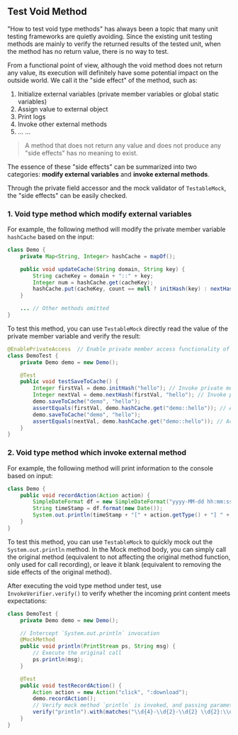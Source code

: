 Test Void Method
---

"How to test void type methods" has always been a topic that many unit testing frameworks are quietly avoiding. Since the existing unit testing methods are mainly to verify the returned results of the tested unit, when the method has no return value, there is no way to test.

From a functional point of view, although the void method does not return any value, its execution will definitely have some potential impact on the outside world. We call it the "side effect" of the method, such as:

1. Initialize external variables (private member variables or global static variables)
2. Assign value to external object
3. Print logs
4. Invoke other external methods
5. ... ...

> A method that does not return any value and does not produce any "side effects" has no meaning to exist.

The essence of these "side effects" can be summarized into two categories: **modify external variables** and **invoke external methods**.

Through the private field accessor and the mock validator of `TestableMock`, the "side effects" can be easily checked.

### 1. Void type method which modify external variables

For example, the following method will modify the private member variable `hashCache` based on the input:

```java
class Demo {
    private Map<String, Integer> hashCache = mapOf();

    public void updateCache(String domain, String key) {
        String cacheKey = domain + "::" + key;
        Integer num = hashCache.get(cacheKey);
        hashCache.put(cacheKey, count == null ? initHash(key) : nextHash(num, key));
    }

    ... // Other methods omitted
}
```

To test this method, you can use `TestableMock` directly read the value of the private member variable and verify the result:

```java
@EnablePrivateAccess  // Enable private member access functionality of TestableMock
class DemoTest {
    private Demo demo = new Demo();

    @Test
    public void testSaveToCache() {
        Integer firstVal = demo.initHash("hello"); // Invoke private method
        Integer nextVal = demo.nextHash(firstVal, "hello"); // Invoke private method
        demo.saveToCache("demo", "hello");
        assertEquals(firstVal, demo.hashCache.get("demo::hello")); // Access private variable
        demo.saveToCache("demo", "hello");
        assertEquals(nextVal, demo.hashCache.get("demo::hello")); // Access private variable
    }
}
```

### 2. Void type method which invoke external method

For example, the following method will print information to the console based on input:

```java
class Demo {
    public void recordAction(Action action) {
        SimpleDateFormat df = new SimpleDateFormat("yyyy-MM-dd hh:mm:ss ");
        String timeStamp = df.format(new Date());
        System.out.println(timeStamp + "[" + action.getType() + "] " + action.getTarget());
    }
}
```

To test this method, you can use `TestableMock` to quickly mock out the `System.out.println` method. In the Mock method body, you can simply call the original method (equivalent to not affecting the original method function, only used for call recording), or leave it blank (equivalent to removing the side effects of the original method).

After executing the void type method under test, use `InvokeVerifier.verify()` to verify whether the incoming print content meets expectations:

```java
class DemoTest {
    private Demo demo = new Demo();

    // Intercept `System.out.println` invocation
    @MockMethod
    public void println(PrintStream ps, String msg) {
        // Execute the original call
        ps.println(msg);
    }

    @Test
    public void testRecordAction() {
        Action action = new Action("click", ":download");
        demo.recordAction();
        // Verify mock method `println` is invoked, and passing parameters in line with expectations 
        verify("println").with(matches("\\d{4}-\\d{2}-\\d{2} \\d{2}:\\d{2}:\\d{2} \\[click\\] :download"));
    }
}
```
